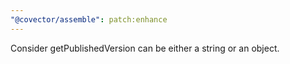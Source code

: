 ```yaml
---
"@covector/assemble": patch:enhance
---
```


Consider getPublishedVersion can be either a string or an object.
